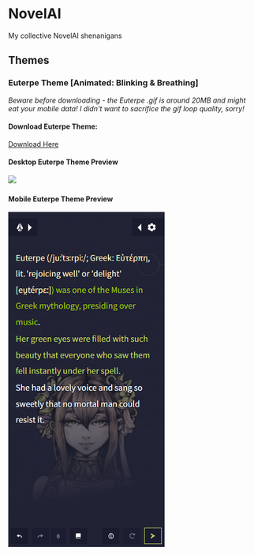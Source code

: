 # NovelAI
My collective NovelAI shenanigans

## Themes

### Euterpe Theme [Animated: Blinking & Breathing]
*Beware before downloading - the Euterpe .gif is around 20MB and might eat your mobile data! I didn't want to sacrifice the gif loop quality, sorry!*

#### Download Euterpe Theme:
[Download Here](https://github.com/Ainiwaffles/NovelAI/releases/download/themes-v1/Euterpe-Theme.naitheme)

#### Desktop Euterpe Theme Preview
![](/Themes/Euterpe%20Theme%20(Desktop).gif)
#### Mobile Euterpe Theme Preview
![](/Themes/Euterpe%20Theme%20(Mobile).gif)
